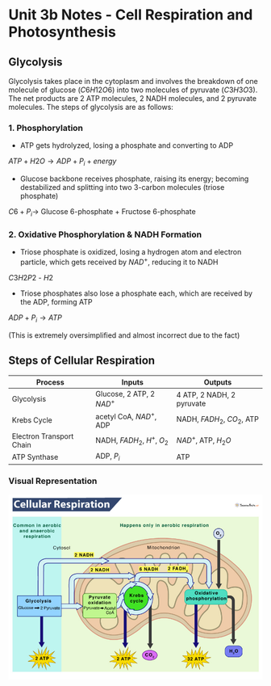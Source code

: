 # Unit 3b Notes - Cell Respiration and Photosynthesis

## Glycolysis

Glycolysis takes place in the cytoplasm and involves the breakdown of one molecule of glucose $(C6H12O6)$ into two molecules of pyruvate $(C3H3O3)$. The net products are 2 ATP molecules, 2 NADH molecules, and 2 pyruvate molecules. The steps of glycolysis are as follows:

### 1. Phosphorylation

* ATP gets hydrolyzed, losing a phosphate and converting to ADP

$ATP + H2O \to ADP + P_i + energy$

* Glucose backbone receives phosphate, raising its energy; becoming destabilized and splitting into two 3-carbon molecules (triose phosphate)

$C6 + P_i \to$ Glucose 6-phosphate + Fructose 6-phosphate

### 2. Oxidative Phosphorylation & NADH Formation

* Triose phosphate is  oxidized, losing a hydrogen atom and electron particle, which gets received by $NAD^+$, reducing it to NADH

$C3H2P2$ - $H2$ 

* Triose phosphates also lose a phosphate each, which are received by the ADP, forming ATP

$ADP + P_i \to ATP$

(This is extremely oversimplified and almost incorrect due to the fact)

## Steps of Cellular Respiration

| Process | Inputs | Outputs |
| --- | --- | --- |
| Glycolysis | Glucose, 2 ATP, 2 $NAD^+$ | 4 ATP, 2 NADH, 2 pyruvate |
| Krebs Cycle | acetyl CoA, $NAD^+$, ADP | NADH, $FADH_{2}$, $CO_{2}$, ATP |
| Electron Transport Chain | NADH, $FADH_{2}$, $H^+$, $O_{2}$ | $NAD^+$, ATP, $H_{2}O$ |
| ATP Synthase | ADP, $P_i$ | ATP |
 
### Visual Representation

![Cellular Respiration](Cellular-Respiration-Diagram.jpg) 
